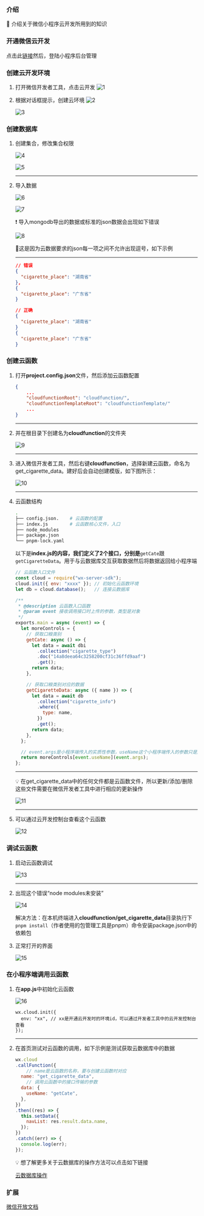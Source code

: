 ### 介绍
📖 介绍关于微信小程序云开发所用到的知识

### 开通微信云开发
点击此[链接](https://mp.weixin.qq.com/wxamp/cloudservice/cloudrun)然后，登陆小程序后台管理


### 创建云开发环境
1. 打开微信开发者工具，点击云开发
    ![1](https://file.notion.so/f/s/065f803a-496c-4b75-90a3-e9c0b45582b7/Untitled.png?id=ad114438-0254-4786-8622-89f27bfda3bb&table=block&spaceId=a047b495-3b0c-4390-a9d7-020e206f1826&expirationTimestamp=1690790400000&signature=3Wao7Vy6AAf1dNRme2tc-3plhtMGWzNrweWWdHbpcK0&downloadName=Untitled.png)
    
2. 根据对话框提示，创建云环境
    ![2](https://file.notion.so/f/s/514128b4-ed26-4854-b003-08ce3c65c6e4/Untitled.png?id=0ed81e43-cc38-4e82-ae63-a6f08ed7b428&table=block&spaceId=a047b495-3b0c-4390-a9d7-020e206f1826&expirationTimestamp=1690790400000&signature=HEkxSz5X5JbSu7Cl17QCKrAVxeTCTWCf84BWJrbT6aU&downloadName=Untitled.png)
    
    ![3](https://file.notion.so/f/s/a1c12311-1da6-4c41-8d4b-e38611946f94/Untitled.png?id=3ea0631b-2e28-48be-856f-94962901b07d&table=block&spaceId=a047b495-3b0c-4390-a9d7-020e206f1826&expirationTimestamp=1690790400000&signature=-GTm_tRW09d4V2GyXCiOlExFtkcyuYMD9DZ-4hLFBH8&downloadName=Untitled.png)
    

### 创建数据库

1. 创建集合，修改集合权限
    
    ![4](https://file.notion.so/f/s/d404dec1-f2e8-40a9-8dc9-328e6849c6ae/Untitled.png?id=f63f7d87-b43f-4070-ac67-92cc56097ec0&table=block&spaceId=a047b495-3b0c-4390-a9d7-020e206f1826&expirationTimestamp=1690790400000&signature=0CWtzBy_cPpur-MIaCfjI7w2o26pTwFxRZbNdjg1Fcw&downloadName=Untitled.png)
    
    ![5](https://file.notion.so/f/s/26451b4d-26b0-4278-aab3-6efca3e1977f/Untitled.png?id=b91ca4a5-2e79-4e21-a5e4-38d53a6ff387&table=block&spaceId=a047b495-3b0c-4390-a9d7-020e206f1826&expirationTimestamp=1690790400000&signature=bfvZUqjyhWQx87M0_RmSTMT-jLBDZRRxlJfDPzd9YxM&downloadName=Untitled.png)
    
    ---
    
2. 导入数据
    
    ![6](https://file.notion.so/f/s/c2a39f3b-3ad6-4e5e-865c-60483b81529e/Untitled.png?id=37270522-05ab-408e-aa43-d045109aad3d&table=block&spaceId=a047b495-3b0c-4390-a9d7-020e206f1826&expirationTimestamp=1690790400000&signature=v82nqnzAxHU3J4-ZcMD4lQvxDRZkeBuaIdjP97I_9Bo&downloadName=Untitled.png)
    
    ![7](https://file.notion.so/f/s/20a570ef-60fd-4c35-a1b2-55e23110f739/Untitled.png?id=5cba2657-57b0-4a73-ad08-223c04eb659f&table=block&spaceId=a047b495-3b0c-4390-a9d7-020e206f1826&expirationTimestamp=1690790400000&signature=Rfo6c1gXkDby2CLbrScFlDmZY3uOvruIPFXGyHpdNko&downloadName=Untitled.png)
    
    <aside>
    ❗ 导入mongodb导出的数据或标准的json数据会出现如下错误

    ![8](https://file.notion.so/f/s/12a800a0-f7e1-496e-8cf9-62e07e6fa13f/Untitled.png?id=b7385d6b-2409-41ca-b092-4129a378532e&table=block&spaceId=a047b495-3b0c-4390-a9d7-020e206f1826&expirationTimestamp=1690790400000&signature=3cmUwO6ufV0WXx6N-Q6oYFzYQ0uJamnv65hotT_CpJY&downloadName=Untitled.png)
    
    🔺这是因为云数据要求的json每一项之间不允许出现逗号，如下示例

    ---
    ```json
    // 错误
    {
      "cigarette_place": "湖南省"
    },
    {
      "cigarette_place": "广东省"
    }
    
    // 正确
    {
      "cigarette_place": "湖南省"
    }
    {
      "cigarette_place": "广东省"
    }
    ```
    
    </aside>
    

### 创建云函数

1. 打开**project.config.json**文件，然后添加云函数配置
    
    ```json
    {
    	...
    	"cloudfunctionRoot": "cloudfunction/",
    	"cloudfunctionTemplateRoot": "cloudfunctionTemplate/"
    	...
    }
    ```
    
    ---
    
2. 并在根目录下创建名为**cloudfunction**的文件夹
    
    ![9](https://file.notion.so/f/s/5c1f70d3-4f9e-4690-a2ca-07dc88845b11/Untitled.png?id=1f70f8dd-e497-448f-b5f8-9340a1e0fc4a&table=block&spaceId=a047b495-3b0c-4390-a9d7-020e206f1826&expirationTimestamp=1690790400000&signature=sZXV7Y9fT7u7k1uZ8nbs_g_1Eu4a5BAgBxvBNUhC7F0&downloadName=Untitled.png)
    
    ---
    
3. 进入微信开发者工具，然后右键**cloudfunction**，选择新建云函数，命名为get_cigarette_data。建好后会自动创建模版，如下图所示：
    
    ![10](https://file.notion.so/f/s/cd9d575e-2e15-40ec-8093-97bb2b742bf1/Untitled.png?id=53428aa4-53e5-4f36-81fa-026801b911f8&table=block&spaceId=a047b495-3b0c-4390-a9d7-020e206f1826&expirationTimestamp=1690790400000&signature=xekkHzSqSGkyl9OqXyJ6tl6w92zv38kKwbBY-46jlPw&downloadName=Untitled.png)
    
    ---
    
4. 云函数结构
    
    ```bash
    .
    ├── config.json.    # 云函数的配置
    ├── index.js        # 云函数核心文件，入口
    ├── node_modules
    ├── package.json
    └── pnpm-lock.yaml
    ```
    
    以下是**index.js的内容，我们定义了2个接口，分别是**`getCate`跟`getCigaretteData`。用于与云数据库交互获取数据然后将数据返回给小程序端
    
    ```jsx
    // 云函数入口文件
    const cloud = require("wx-server-sdk");
    cloud.init({ env: "xxxx" }); // 初始化云函数环境
    let db = cloud.database();   // 连接云数据库
    
    /**
     * @description 云函数入口函数
     * @param event 接收调用接口时上传的参数，类型是对象
     */
    exports.main = async (event) => {
      let moreControls = {
        // 获取口粮类别
        getCate: async () => {
          let data = await dbi
            .collection("cigarette_type")
            .doc("14a8deea64c3258200cf31c36ffd9aaf")
            .get();
          return data;
        },
    
        // 获取口粮类别对应的数据
        getCigaretteData: async ({ name }) => {
          let data = await db
            .collection("cigarette_info")
            .where({
              type: name,
            })
            .get();
          return data;
        },
      };
    
      // event.args是小程序端传入的实质性参数，useName这个小程序端传入的参数只是用于选择使用哪个接口，以实现一个云函数抛出多个接口
      return moreControls[event.useName](event.args);
    };
    ```
    
    ---
    
    <aside>
    💡 在get_cigarette_data中的任何文件都是云函数文件，所以更新/添加/删除这些文件需要在微信开发者工具中进行相应的更新操作
    
    ![11](https://file.notion.so/f/s/5516b016-91a3-46dd-9201-5af0e151a743/Untitled.png?id=c35d015a-84cc-4f07-8103-43856139692d&table=block&spaceId=a047b495-3b0c-4390-a9d7-020e206f1826&expirationTimestamp=1690790400000&signature=wa82wPodbkSW2Gu-yPJxzo3HSDHiP6RjzigXZ4xDc-Y&downloadName=Untitled.png)
    
    </aside>
    
    ---
    
5. 可以通过云开发控制台查看这个云函数
    
    ![12](https://file.notion.so/f/s/64ad376a-0827-44df-be26-cc22dc9d7375/Untitled.png?id=43012739-33c9-4ad3-a28b-c706e905cfe8&table=block&spaceId=a047b495-3b0c-4390-a9d7-020e206f1826&expirationTimestamp=1690790400000&signature=4PMQoTFt9BzUZlVZGmb2mzqry37GbRj8lQw_VjPf-W8&downloadName=Untitled.png)
    

### 调试云函数

1. 启动云函数调试
    
    ![13](https://file.notion.so/f/s/01324e56-1b5b-42cd-88c1-2fcad9c4e39d/Untitled.png?id=1171c68a-88ac-4727-ac24-3851c78e0811&table=block&spaceId=a047b495-3b0c-4390-a9d7-020e206f1826&expirationTimestamp=1690790400000&signature=1dUqAGOlR5C2UgFBLHFMLjemmyRpOepNt6uNp_bZ4L0&downloadName=Untitled.png)
    
    ---
    
2. 出现这个错误“node modules未安装”
    
    ![14](https://file.notion.so/f/s/0c096897-456a-4c4b-8ade-da727d1349d2/Untitled.png?id=b52991c2-aa52-414b-b591-0692806f3051&table=block&spaceId=a047b495-3b0c-4390-a9d7-020e206f1826&expirationTimestamp=1690790400000&signature=KruCZiBbct5FAl482vhlxpQ2e9dmubA6ovTF0QtTpIo&downloadName=Untitled.png)
    
    解决方法：在本机终端进入**cloudfunction/get_cigarette_data**目录执行下`pnpm install`（作者使用的包管理工具是pnpm）命令安装package.json中的依赖包
    
3. 正常打开的界面
    
    ![15](https://file.notion.so/f/s/2ccd1e25-fe5d-4bbe-8f40-8aebbb784d5f/Untitled.png?id=cab11a25-433e-48e3-9fb0-e36fe2e88c69&table=block&spaceId=a047b495-3b0c-4390-a9d7-020e206f1826&expirationTimestamp=1690790400000&signature=vqm2yu7FYimcjqPUi-Lg6wTzjiKL6PI1DImawGSwMV4&downloadName=Untitled.png)
    

### 在小程序端调用云函数

1. 在**app.js**中初始化云函数
    
    ![16](https://file.notion.so/f/s/ca29ec3c-f235-4a59-9a41-3202b7bcd523/Untitled.png?id=2b28c94e-9dbb-464e-be72-9c5746268eb1&table=block&spaceId=a047b495-3b0c-4390-a9d7-020e206f1826&expirationTimestamp=1690790400000&signature=8mwTNlF2nkwPhk2V1TFm5hzjLkJsytj8vjOU-w-TMC4&downloadName=Untitled.png)
    
    ```tsx
    wx.cloud.init({
      env: "xx", // xx是开通云开发时的环境id，可以通过开发者工具中的云开发控制台查看
    });
    ```
    
    ---
    
2. 在首页测试对云函数的调用，如下示例是测试获取云数据库中的数据
    
    ```jsx
    wx.cloud
    .callFunction({
    	// name是云函数的名称，要与创建云函数时对应
      name: "get_cigarette_data",
    	// 调用云函数中的接口传输的参数
      data: {
        useName: "getCate",
      },
    })
    .then((res) => {
      this.setData({
        navList: res.result.data.name,
      });
    })
    .catch((err) => {
      console.log(err);
    });
    ```
    
    <aside>
    💡 想了解更多关于云数据库的操作方法可以点击如下链接
    
    [云数据库操作](https://www.notion.so/5ea79dac7f054e7abcd75f708449aaff?pvs=21)
    
    </aside>
    

### 扩展
[微信开放文档](https://developers.weixin.qq.com/miniprogram/dev/wxcloud/basis/getting-started.html)